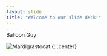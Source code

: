 ```yaml
---
layout: slide
title: "Welcome to our slide deck!"
---
```


Balloon Guy

![Mardigrastocat](https://octodex.github.com/images/Mardigrastocat.png)
{: .center}
